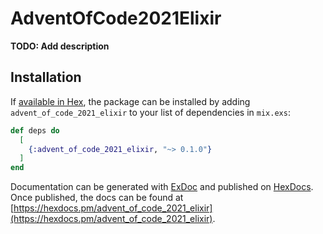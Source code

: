 # AdventOfCode2021Elixir

**TODO: Add description**

## Installation

If [available in Hex](https://hex.pm/docs/publish), the package can be installed
by adding `advent_of_code_2021_elixir` to your list of dependencies in `mix.exs`:

```elixir
def deps do
  [
    {:advent_of_code_2021_elixir, "~> 0.1.0"}
  ]
end
```

Documentation can be generated with [ExDoc](https://github.com/elixir-lang/ex_doc)
and published on [HexDocs](https://hexdocs.pm). Once published, the docs can
be found at [https://hexdocs.pm/advent_of_code_2021_elixir](https://hexdocs.pm/advent_of_code_2021_elixir).

